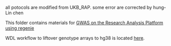 all potocols are modified from UKB_RAP.
some error are corrected by hung-Lin chen

This folder contains materials for [GWAS on the Research Analysis Platform using regenie](https://community.dnanexus.com/s/question/0D5t000003QwakWCAR/webinar-nov-2-gwas-on-the-research-analysis-platform-using-regenie)


WDL workflow to liftover genotype arrays to hg38 is located [here](https://github.com/dnanexus-rnd/liftover_plink_beds).

